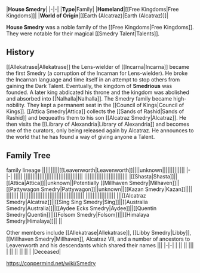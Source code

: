 |**House Smedry**|
|-|-|
|**Type**|Family|
|**Homeland**|[[Free Kingdoms\|Free Kingdoms]]|
|**World of Origin**|[[Earth (Alcatraz)\|Earth (Alcatraz)]]|

**House Smedry** was a noble family of the [[Free Kingdoms\|Free Kingdoms]]. They were notable for their magical [[Smedry Talent\|Talents]].

## History
[[Allekatrase\|Allekatrase]] the Lens-wielder of [[Incarna\|Incarna]] became the first Smedry (a corruption of the Incarnan for Lens-wielder). He broke the Incarnan language and time itself in an attempt to stop others from gaining the Dark Talent.
Eventually, the kingdom of **Smedrious** was founded.
A later king abdicated his throne and the kingdom was abolished and absorbed into [[Nalhalla\|Nalhalla]]. The Smedry family became high-nobility. They kept a permanent seat in the [[Council of Kings\|Council of Kings]].
[[Attica Smedry\|Attica]] collects the [[Sands of Rashid\|Sands of Rashid]] and bequeaths them to his son [[Alcatraz Smedry\|Alcatraz]]. He then visits the [[Library of Alexandria\|Library of Alexandria]] and becomes one of the curators, only being released again by Alcatraz. He announces to the world that he has found a way of giving anyone a Talent.

## Family Tree
 family lineage
||||||||||[[Leavenworth\|Leavenworth]]||||unknown|||||||||||||
|-|-|
|||||
||||||||||||||||||||||||||||||||||
|||||||||||||||||||||||||
|[[Shasta\|Shasta]]||[[Attica\|Attica]]||unknown||Potentially [[Millhaven Smedry\|Milhaven]]||[[Pattywagon Smedry\|Pattywagon]]||unknown||[[Kazan Smedry\|Kazan]]||||
|||||||
|||||||||||||||||||||||||||||||||||||
|||||||||||||||||
|||[[Alcatraz Smedry\|Alcatraz]]||[[Sing Sing Smedry\|Sing]]||[[Australia Smedry\|Australia]]||[[Aydee Ecks Smedry\|Aydee]]||[[Quentin Smedry\|Quentin]]||[[Folsom Smedry\|Folsom]]||[[Himalaya Smedry\|Himalaya]]||
||

Other members include [[Allekatrase\|Allekatrase]], [[Libby Smedry\|Libby]], [[Millhaven Smedry\|Millhaven]], Alcatraz VII, and a number of ancestors to Leavenworth and his descendants which shared their names
|||
|-|-|
|
||
||
|||
|
||
||
||
||
| |Deceased|




https://coppermind.net/wiki/Smedry